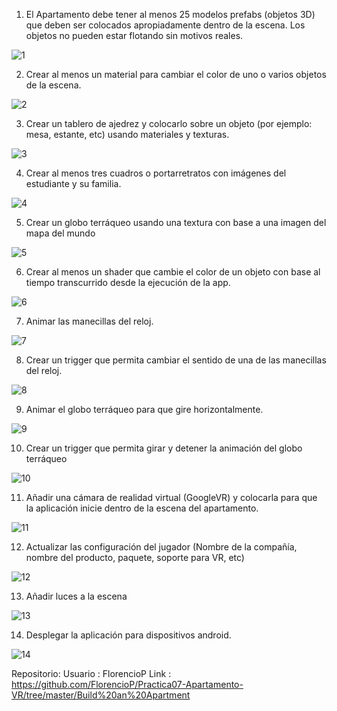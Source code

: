 1.	El Apartamento debe tener al menos 25 modelos prefabs (objetos 3D) que deben ser colocados apropiadamente dentro de la escena. Los objetos no pueden estar flotando sin motivos reales.  

![1](/READMEIMG/1.png?raw=true "Title")

2.	Crear al menos un material para cambiar el color de uno o varios objetos de la escena.

![2](/READMEIMG/2.png?raw=true "Title")
 
3.	Crear un tablero de ajedrez y colocarlo sobre un objeto (por ejemplo: mesa, estante, etc) usando materiales y texturas.  

![3](/READMEIMG/3.png?raw=true "Title")

4.	Crear al menos tres cuadros o portarretratos con imágenes del estudiante y su familia.  

![4](/READMEIMG/4.png?raw=true "Title")

5.	Crear un globo terráqueo usando una textura con base a una imagen del mapa del mundo  

![5](/READMEIMG/5.png?raw=true "Title")

6.	Crear al menos un shader que cambie el color de un objeto con base al tiempo transcurrido desde la ejecución de la app.  

![6](/READMEIMG/6.png?raw=true "Title")

7.	Animar las manecillas del reloj.   

![7](/READMEIMG/7.png?raw=true "Title")

8.	Crear un trigger que permita cambiar el sentido de una de las manecillas del reloj.  

![8](/READMEIMG/8.png?raw=true "Title")

9.	Animar el globo terráqueo para que gire horizontalmente.  

![9](/READMEIMG/9.png?raw=true "Title")

10.	Crear un trigger que permita girar y detener la animación del globo terráqueo  

![10](/READMEIMG/10.png?raw=true "Title")

11.	Añadir una cámara de realidad virtual (GoogleVR) y colocarla para que la aplicación inicie dentro de la escena del apartamento.  

![11](/READMEIMG/11.png?raw=true "Title")

12.	Actualizar las configuración del jugador (Nombre de la compañía, nombre del producto, paquete, soporte para VR, etc)  

![12](/READMEIMG/12.png?raw=true "Title")

13.	Añadir luces a la escena  

![13](/READMEIMG/13.png?raw=true "Title")

14.	Desplegar la aplicación para dispositivos android.  

![14](/READMEIMG/14.png?raw=true "Title")


Repositorio: 
 Usuario : FlorencioP 
Link : https://github.com/FlorencioP/Practica07-Apartamento-VR/tree/master/Build%20an%20Apartment 
